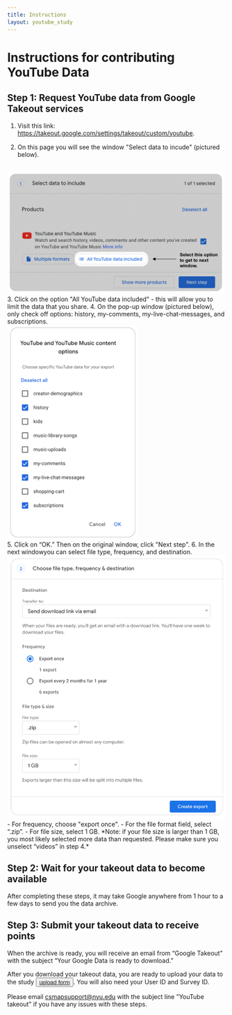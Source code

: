 ```yaml
---
title: Instructions
layout: youtube_study
---
```

<style>
ol li {padding-bottom:15px;}  
  
</style>  
# Instructions for contributing YouTube Data

## Step 1: Request YouTube data from Google Takeout services

1. Visit this link: <a href="https://takeout.google.com/settings/takeout/custom/youtube">https://takeout.google.com/settings/takeout/custom/youtube</a>.
2. On this page you will see the window "Select data to incude" (pictured below).<br/>
<img src="images/yt-select_options.png" width="500" style="margin:auto;">
3. Click on the option "All YouTube data included" - this will allow you to limit the data that you share.
4. On the pop-up window (pictured below), only check off options: history, my-comments, my-live-chat-messages, and subscriptions.<br/>
<img src="images/yt-what_to_select.png" width="300" style="margin:auto;"><br/>
5. Click on “OK.” Then on the original window, click "Next step".
6. In the next windowyou can select file type, frequency, and destination.<br/>
<img src="images/choose_file_type.png" width="600" style="margin:auto;"><br/>
- For frequency, choose "export once".
- For the file format field, select “.zip”.
- For file size, select 1 GB. 
*Note: if your file size is larger than 1 GB, you most likely selected more data than requested. Please make sure you unselect “videos” in step 4.*

## Step 2: Wait for your takeout data to become available
After completing these steps, it may take Google anywhere from 1 hour to a few days to send you the data archive.


## Step 3: Submit your takeout data to receive points
When the archive is ready, you will receive an email from “Google Takeout” with the subject “Your Google Data is ready to download.”

After you download your takeout data, you are ready to upload your data to the study <button><a href="https://www.csmapsurveys.org/youtube_takeout.html">upload form</a></button>.
You will also need your User ID and Survey ID.

Please email csmapsupport@nyu.edu with the subject line "YouTube takeout" if you have any issues with these steps.



